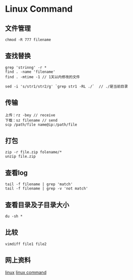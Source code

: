 
Linux Command
============================

## 文件管理
    chmod -R 777 filename



## 查找替换
    grep 'strinng' -r *
    find . -name 'filename'
    find . -mtime -1 // 1天以内修改的文件

    sed -i 's/str1/str2/g' `grep str1 -RL ./`  // ./是当前目录

## 传输
    上传：rz -bey // receive
    下载：sz filename // send
    scp /path/file name@ip:/path/file

## 打包
    zip -r file.zip folename/*
    unzip file.zip

## 查看log
    tail -f filename | grep 'match'
    tail -f filename | grep -v 'not match'

## 查看目录及子目录大小
    du -sh *

## 比较
    vimdiff file1 file2



## 网上资料
[linux](http://www.linux.org/ "linux")
[linux command](http://linux.chinaitlab.com/special/linuxcom/ "linux command")

